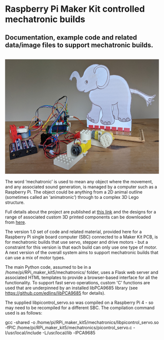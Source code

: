 # Raspberry Pi Maker Kit controlled mechatronic builds
## Documentation, example code and related data/image files to support mechatronic builds.

 &nbsp; &nbsp; <img src="images/elephant_mechatronic_20220206_100833954_1000w.jpg" width="600" height="375">

The word ‘mechatronic’ is used to mean any object where the movement, and any associated sound generation, is managed by a computer such as a Raspberry Pi. The object could be anything from a 2D animal outline (sometimes called an ‘animatronic’) through to a complex 3D Lego structure.

Full details about the project are published at <a href="https://onlinedevices.co.uk/RPi+Maker+Kit+-+Mechatronic+projects" target="_blank" >this link</a> and the designs for a range of associated custom 3D printed components can be downloaded from <a href="https://www.prusaprinters.org/prints/137215-servo-motor-framework-connectors" target="_blank">here</a>.

The version 1.0 set of code and related material, provided here for a Raspberry Pi single board computer (SBC) connected to a Maker Kit PCB, is for mechatronic builds that use servo, stepper and drive motors - but a constraint for this version is that each build can only use one type of motor. A next version of the overall system aims to support mechatronic builds that can use a mix of motor types.

The main Python code, assumed to be in a /home/pi/RPi_maker_kit5/mechatronics/ folder, uses a Flask web server and associated HTML templates to provide a browser-based interface for all the functionality. To support fast servo operations, custom 'C' functions are used that are underpinned by an installed libPCA9685 library (see https://github.com/edlins/libPCA9685 for details). 

The supplied libpicontrol_servo.so was compiled on a Raspberry Pi 4 - so may need to be recompiled for a different SBC. The compilation command used is as follows:

gcc -shared -o /home/pi/RPi_maker_kit5/mechatronics/libpicontrol_servo.so -fPIC /home/pi/RPi_maker_kit5/mechatronics/picontrol_servo.c -I/usr/local/include -L/usr/local/lib -lPCA9685

